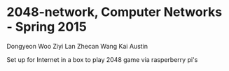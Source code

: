 # 2048-network, Computer Networks - Spring 2015

Dongyeon Woo
Ziyi Lan
Zhecan Wang
Kai Austin

Set up for Internet in a box to play 2048 game via rasperberry pi's
